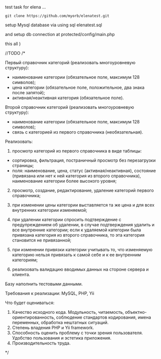 test task for elena ... 

	git clone https://github.com/myorb/elenatest.git

setup Mysql database via using sql elenatest.sql 

and setup db connection at protected/config/main.php

this all )


//TODO
/*

Первый справочник категорий (реализовать многоуровневую структуру):
- наименование категории (обязательное поле, максимум 128 символов);
- цена категории (обязательное поле, положительное, два знака после запятой);
- активная/неактивная категория (обязательное поле).


Второй справочник категорий (реализовать многоуровневую структуру):
- наименование категории (обязательное поле, максимум 128 символов);
- связь с категорией из первого справочника (необязательная).

Реализовать:
1) просмотр категорий из первого справочника в виде таблицы:
- сортировка, фильтрация, постраничный просмотр без перезагрузки страницы;
- поля:
наименование,
цена,
статус (активная/неактивная),
состояние (привязана или нет к ней категория из второго справочника),
наименование категории более высокого уровня;

2) просмотр, создание, редактирование, удаление категорий первого справочника;

3) при изменении цены категории выставляется та же цена и для всех внутренних категории изменяемой;

4) при удалении категории спросить подтверждение с предупреждением об удалении, в случае подтверждения удалить и все внутренние категории;
если к удаляемой категории была привязана категория из второго справочника, то эта категория становится не привязанной;

5) при изменении привязки категории учитывать то, что изменяемую категорию нельзя привязать к самой себе и к ее внутренним категориям;

6) реализовать валидацию вводимых данных на стороне сервера и клиента.

Базу наполнить тестовыми данными.

Требования к реализации: MySQL, PHP, Yii


Что будет оцениваться:
1. Качество исходного кода. Модульность, читаемость, объектно-ориентированность, соблюдение стандартов кодирования, имена переменных, обработка нештатных ситуаций.
2. Степень владения PHP и Yii framework.
3. Способность оценить проблему с точки зрения пользователя. Удобство пользования и эстетика приложения.
4. Производительность труда.

*/

